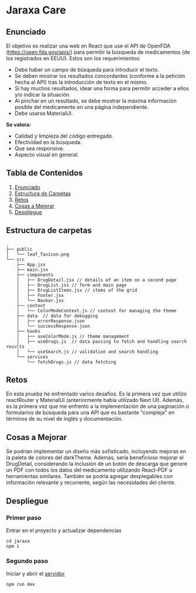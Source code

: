 # Jaraxa Care

## Enunciado
El objetivo es realizar una web en React que use el API de OpenFDA (https://open.fda.gov/apis/) para permitir la búsqueda de medicamentos (de los registrados en EEUU). Estos son los requerimientos:

- Debe haber un campo de búsqueda para introducir el texto.
- Se deben mostrar los resultados concordantes (conforme a la petición hecha al API) tras la introducción de texto en el mismo.
- Si hay muchos resultados, idear una forma para permitir acceder a ellos y/o indicar la situación.
- Al pinchar en un resultado, se debe mostrar la máxima información posible del medicamento en una página independiente.
- Debe usarse MaterialUI.

**Se valora:**
- Calidad y limpieza del código entregado.
- Efectividad en la búsqueda.
- Que sea responsive.
- Aspecto visual en general.

## Tabla de Contenidos
1. [Enunciado](#enunciado)
2. [Estructura de Carpetas](#estructura-de-carpetas)
3. [Retos](#retos)
4. [Cosas a Mejorar](#cosas-a-mejorar)
5. [Despliegue](#despliegue)

## Estructura de carpetas
```
.
├── public
│   └── leaf_favicon.png
└── src
    ├── App.jsx
    ├── main.jsx
    ├── components
    │   ├── DrugDetail.jsx // details of an item on a second page
    │   ├── DrugList.jsx // form and main page
    │   ├── DrugListItems.jsx // items of the grid
    │   ├── Footer.jsx
    │   └── Navbar.jsx 
    ├── context
    │   └── ColorModeContext.js // context for managing the theme
    ├── data  // data for debugging
    │   ├── errorResponse.json 
    │   └── successResponse.json 
    ├── hooks
    │   ├── useColorMode.js // theme management
    │   ├── useDrugs.js  // data passing to fetch and handling search results
    │   └── useSearch.js // validation and search handling
    └── services
        └── fetchDrugs.js // data fetching

```

## Retos

En esta prueba he enfrentado varios desafíos. Es la primera vez que utilizo reactRouter y MaterialUI (anteriormente había utilizado Next UI). Además, es la primera vez que me enfrento a la implementación de una paginación o formularios de búsqueda para una API que es bastante "compleja" en términos de su nivel de inglés y documentación.

## Cosas a Mejorar

Se podrían implementar un diseño más sofisticado, incluyendo mejoras en la paleta de colores del darkTheme. Además, sería beneficioso mejorar el DrugDetail, considerando la inclusión de un botón de descarga que genere un PDF con todos los datos del medicamento utilizando React-PDF u herramientas similares. También se podría agregar desplegables con información relevante y recurrente, según las necesidades del cliente.

## Despliegue
### Primer paso

Entrar en el proyecto y actualizar dependencias

```
cd jaraxa
npm i
```
### Segundo paso

Iniciar y abrir el [servidor](http://localhost:5173/)

```
npm run dev
```